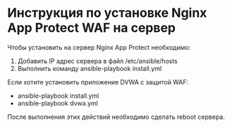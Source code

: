 # Инструкция по установке Nginx App Protect WAF на сервер
Чтобы установить на сервер Nginx App Protect необходимо:
1. Добавить IP адрес сервера в файл /etc/ansible/hosts
2. Выполнить команду ansible-playbook install.yml

Если хотите установить приложение DVWA c защитой WAF:
 - ansible-playbook install.yml
 - ansible-playbook dvwa.yml

После выполнения этих действий необходимо сделать reboot сервера.
